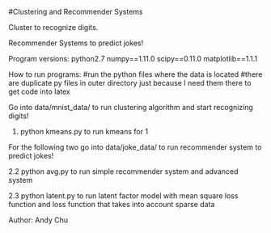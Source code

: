 #Clustering and Recommender Systems

Cluster to recognize digits.

Recommender Systems to predict jokes!


Program versions:
    python2.7
    numpy==1.11.0
    scipy==0.11.0
    matplotlib==1.1.1

How to run programs:
    #run the python files where the data is located
    #there are duplicate py files in outer directory just because I need them there to get code into latex

 Go into data/mnist_data/ to run clustering algorithm and start recognizing digits!
 1. python kmeans.py 
        to run kmeans for 1

 For the following two go into data/joke_data/ to run recommender system to predict jokes!
   
  2.2 python avg.py 
        to run simple recommender system and advanced system

  2.3 python latent.py 
        to run latent factor model with mean square loss function and loss function that takes into account sparse data


Author: Andy Chu